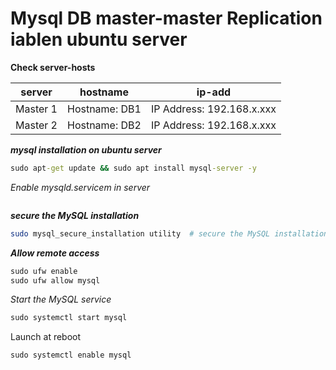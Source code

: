 # Mysql DB master-master Replication iablen ubuntu server

**Check server-hosts**

|server|hostname|ip-add|
|-----|-----|-----|
|Master 1|Hostname: DB1|IP Address: 192.168.x.xxx|
|Master 2|Hostname: DB2|IP Address: 192.168.x.xxx|


**_mysql installation on ubuntu server_**

```cmd
sudo apt-get update && sudo apt install mysql-server -y
```

_Enable mysqld.servicem in server_

```cmd

```

**_secure the MySQL installation_**

```bash
sudo mysql_secure_installation utility  # secure the MySQL installation
```

**_Allow remote access_**

```cmd
sudo ufw enable
sudo ufw allow mysql
```

_Start the MySQL service_

```cmd
sudo systemctl start mysql
```
Launch at reboot

```cmd
sudo systemctl enable mysql
```
